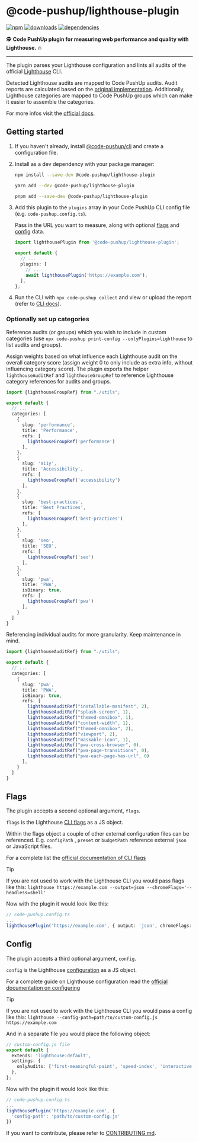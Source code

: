 # @code-pushup/lighthouse-plugin

[![npm](https://img.shields.io/npm/v/%40code-pushup%2Flighthouse-plugin.svg)](https://www.npmjs.com/package/@code-pushup/lighthouse-plugin)
[![downloads](https://img.shields.io/npm/dm/%40code-pushup%2Flighthouse-plugin)](https://npmtrends.com/@code-pushup/lighthouse-plugin)
[![dependencies](https://img.shields.io/librariesio/release/npm/%40code-pushup/lighthouse-plugin)](https://www.npmjs.com/package/@code-pushup/lighthouse-plugin?activeTab=dependencies)

🕵️ **Code PushUp plugin for measuring web performance and quality with Lighthouse.** 🔥

---

The plugin parses your Lighthouse configuration and lints all audits of the official [Lighthouse](https://github.com/GoogleChrome/lighthouse/blob/main/readme.md#lighthouse-------) CLI.

Detected Lighthouse audits are mapped to Code PushUp audits. Audit reports are calculated based on the [original implementation](https://googlechrome.github.io/lighthouse/scorecalc/).
Additionally, Lighthouse categories are mapped to Code PushUp groups which can make it easier to assemble the categories.

For more infos visit the [official docs](https://developer.chrome.com/docs/lighthouse/overview).

## Getting started

1. If you haven't already, install [@code-pushup/cli](../cli/README.md) and create a configuration file.

2. Install as a dev dependency with your package manager:

   ```sh
   npm install --save-dev @code-pushup/lighthouse-plugin
   ```

   ```sh
   yarn add --dev @code-pushup/lighthouse-plugin
   ```

   ```sh
   pnpm add --save-dev @code-pushup/lighthouse-plugin
   ```

3. Add this plugin to the `plugins` array in your Code PushUp CLI config file (e.g. `code-pushup.config.ts`).

   Pass in the URL you want to measure, along with optional [flags](#flags) and [config](#config) data.

   ```ts
   import lighthousePlugin from '@code-pushup/lighthouse-plugin';

   export default {
     // ...
     plugins: [
       // ...
       await lighthousePlugin('https://example.com'),
     ],
   };
   ```

4. Run the CLI with `npx code-pushup collect` and view or upload the report (refer to [CLI docs](../cli/README.md)).

### Optionally set up categories

Reference audits (or groups) which you wish to include in custom categories (use `npx code-pushup print-config --onlyPlugins=lighthouse` to list audits and groups).

Assign weights based on what influence each Lighthouse audit on the overall category score (assign weight 0 to only include as extra info, without influencing category score).
The plugin exports the helper `lighthouseAuditRef` and `lighthouseGroupRef` to reference Lighthouse category references for audits and groups. 


```ts
import {lighthouseGroupRef} from "./utils";

export default {
  // ...
  categories: [
    {
      slug: 'performance',
      title: 'Performance',
      refs: [
        lighthouseGroupRef('performance')
      ],
    },
    {
      slug: 'a11y',
      title: 'Accessibility',
      refs: [
        lighthouseGroupRef('accessibility')
      ],
    },
    {
      slug: 'best-practices',
      title: 'Best Practices',
      refs: [
        lighthouseGroupRef('best-practices')
      ],
    },
    {
      slug: 'seo',
      title: 'SEO',
      refs: [
        lighthouseGroupRef('seo')
      ],
    },
    {
      slug: 'pwa',
      title: 'PWA',
      isBinary: true,
      refs: [
        lighthouseGroupRef('pwa')
      ],
    }
  ]
}
```

Referencing individual audits for more granularity. Keep maintenance in mind.

```ts
import {lighthouseAuditRef} from "./utils";

export default {
  // ...
  categories: [
    {
      slug: 'pwa',
      title: 'PWA',
      isBinary: true,
      refs: [
        lighthouseAuditRef("installable-manifest", 2),
        lighthouseAuditRef("splash-screen", 1),
        lighthouseAuditRef("themed-omnibox", 1),
        lighthouseAuditRef("content-width", 1),
        lighthouseAuditRef("themed-omnibox", 2),
        lighthouseAuditRef("viewport", 2),
        lighthouseAuditRef("maskable-icon", 1),
        lighthouseAuditRef("pwa-cross-browser", 0),
        lighthouseAuditRef("pwa-page-transitions", 0),
        lighthouseAuditRef("pwa-each-page-has-url", 0)
      ],
    }
  ]
}
```

## Flags

The plugin accepts a second optional argument, `flags`.

`flags` is the Lighthouse [CLI flags](https://github.com/GoogleChrome/lighthouse/blob/7d80178c37a1b600ea8f092fc0b098029799a659/cli/cli-flags.js#L80) as a JS object.

Within the flags object a couple of other external configuration files can be referenced. E.g. `configPath` , `preset` or `budgetPath` reference external `json` or JavaScript files.

For a complete list the [official documentation of CLI flags](https://github.com/GoogleChrome/lighthouse/blob/main/readme.md#cli-options)

> [!TIP]  
> If you are not used to work with the Lighthouse CLI you would pass flags like this:
> `lighthouse https://example.com --output=json --chromeFlags='--headless=shell'`
>
> Now with the plugin it would look like this:
>
> ```ts
> // code-pushup.config.ts
> ...
> lighthousePlugin('https://example.com', { output: 'json', chromeFlags: ['--headless=shell']});
> ```

## Config

The plugin accepts a third optional argument, `config`.

`config` is the Lighthouse [configuration](https://github.com/GoogleChrome/lighthouse/blob/7d80178c37a1b600ea8f092fc0b098029799a659/types/config.d.ts#L21) as a JS object.

For a complete guide on Lighthouse configuration read the [official documentation on configuring](https://github.com/GoogleChrome/lighthouse/blob/main/docs/configuration.md)

> [!TIP]  
> If you are not used to work with the Lighthouse CLI you would pass a config like this:
> `lighthouse --config-path=path/to/custom-config.js https://example.com`
>
> And in a separate file you would place the following object:
>
> ```typescript
> // custom-config.js file
> export default {
>   extends: 'lighthouse:default',
>   settings: {
>     onlyAudits: ['first-meaningful-paint', 'speed-index', 'interactive'],
>   },
> };
> ```
>
> Now with the plugin it would look like this:
>
> ```ts
> // code-pushup.config.ts
> ...
> lighthousePlugin('https://example.com', {
>   'config-path': 'path/to/custom-config.js'
> })
> ```

If you want to contribute, please refer to [CONTRIBUTING.md](./CONTRIBUTING.md).
